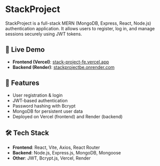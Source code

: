# StackProject

StackProject is a full-stack MERN (MongoDB, Express, React, Node.js) authentication application. It allows users to register, log in, and manage sessions securely using JWT tokens.

## 🔗 Live Demo

- **Frontend (Vercel)**: [stack-project-fe.vercel.app](https://stack-project-fe.vercel.app/) 
- **Backend (Render)**: [stackprojectbe.onrender.com](https://stackprojectbe.onrender.com)

## 🚀 Features

- User registration & login
- JWT-based authentication
- Password hashing with Bcrypt
- MongoDB for persistent user data
- Deployed on Vercel (frontend) and Render (backend)

## 🛠️ Tech Stack

- **Frontend**: React, Vite, Axios, React Router
- **Backend**: Node.js, Express.js, MongoDB, Mongoose
- **Other**: JWT, Bcrypt.js, Vercel, Render

